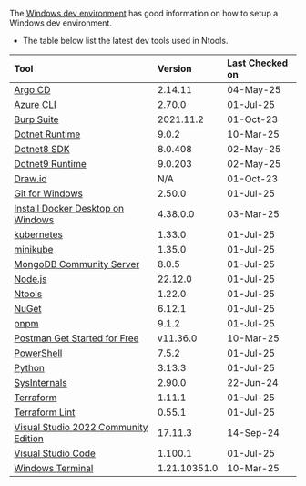 The [Windows dev environment](https://learn.microsoft.com/en-us/windows/dev-environment/) has good information on how to setup a Windows dev environment.

- The table below list the latest dev tools used in Ntools.

| Tool                                                                                                       | Version     | Last Checked on |
| :--------------------------------------------------------------------------------------------------------- | :---------- | :-------------- |
| [Argo CD](https://github.com/argoproj/argo-cd/releases/)                                                  | 2.14.11      | 04-May-25       |
| [Azure CLI](https://learn.microsoft.com/en-us/cli/azure/install-azure-cli-windows?pivots=msi)             | 2.70.0     | 01-Jul-25      |
| [Burp Suite](https://portswigger.net/burp/communitydownload)                                              | 2021.11.2   | 01-Oct-23       |
| [Dotnet Runtime](https://dotnet.microsoft.com/en-us/download/dotnet)                                      | 9.0.2       | 10-Mar-25       |
| [Dotnet8 SDK](https://dotnet.microsoft.com/en-us/download/dotnet)                                         | 8.0.408     | 02-May-25       |
| [Dotnet9 Runtime](https://dotnet.microsoft.com/en-us/download/dotnet)                                     | 9.0.203     | 02-May-25       |
| [Draw.io](https://app.diagrams.net/)                                                                      | N/A         | 01-Oct-23       |
| [Git for Windows](https://git-scm.com/downloads)                                                          | 2.50.0     | 01-Jul-25      |
| [Install Docker Desktop on Windows](https://docs.docker.com/docker-for-windows/install/)                  | 4.38.0.0    | 03-Mar-25       |
| [kubernetes](https://github.com/kubernetes/kubernetes/releases)                                           | 1.33.0     | 01-Jul-25      |
| [minikube](https://github.com/kubernetes/minikube/releases/)                                              | 1.35.0     | 01-Jul-25      |
| [MongoDB Community Server](https://www.mongodb.com/try/download/community)                                | 8.0.5      | 01-Jul-25      |
| [Node.js](https://nodejs.org/en/download/)                                                                | 22.12.0    | 01-Jul-25      |
| [Ntools](https://github.com/naz-hage/ntools/releases)                                                     | 1.22.0     | 01-Jul-25      |
| [NuGet](https://www.nuget.org/downloads)                                                                  | 6.12.1     | 01-Jul-25      |
| [pnpm](https://pnpm.io/)                                                                                  | 9.1.2      | 01-Jul-25      |
| [Postman Get Started for Free](https://www.postman.com/downloads/)                                        | v11.36.0    | 10-Mar-25       |
| [PowerShell](https://github.com/PowerShell/PowerShell/releases)                                           | 7.5.2      | 01-Jul-25      |
| [Python](https://www.python.org/downloads/)                                                               | 3.13.3     | 01-Jul-25      |
| [SysInternals](https://learn.microsoft.com/en-us/sysinternals/)                                           | 2.90.0      | 22-Jun-24       |
| [Terraform](https://releases.hashicorp.com/terraform)                                                     | 1.11.1     | 01-Jul-25      |
| [Terraform Lint](https://github.com/terraform-linters/tflint/releases)                                    | 0.55.1     | 01-Jul-25      |
| [Visual Studio 2022 Community Edition](https://visualstudio.microsoft.com/vs/community/)                  | 17.11.3     | 14-Sep-24       |
| [Visual Studio Code](https://code.visualstudio.com/download)                                              | 1.100.1    | 01-Jul-25      |
| [Windows Terminal](https://www.microsoft.com/en-us/p/windows-terminal/9n0dx20hk701)                       | 1.21.10351.0| 10-Mar-25       |
